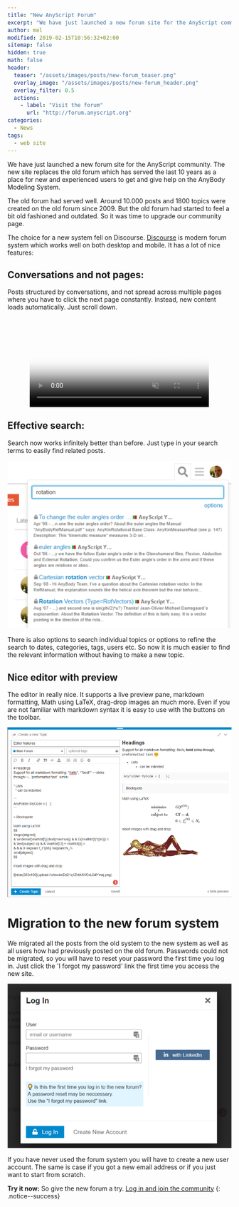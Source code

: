 ```yaml
---
title: "New AnyScript Forum"
excerpt: "We have just launched a new forum site for the AnyScript community."
author: mel
modified: 2019-02-15T10:56:32+02:00
sitemap: false
hidden: true
math: false
header:
  teaser: "/assets/images/posts/new-forum_teaser.png"
  overlay_image: "/assets/images/posts/new-forum_header.png"
  overlay_filter: 0.5
  actions:
    - label: "Visit the forum"
      url: "http://forum.anyscript.org"
categories:
  - News
tags: 
  - web site
---
```



We have just launched a new forum site for the AnyScript community. The new site replaces the old forum which has served the last 10 years as a place for new and experienced users to get and give help on the AnyBody Modeling System. 

The old forum had served well. Around 10.000 posts and 1800 topics were created on the old forum since 2009. But the old forum had started to feel a bit old fashioned and outdated. So it was time to upgrade our community page.

The choice for a new system fell on Discourse. [Discourse](https://www.discourse.org) is modern forum system which works well on both desktop and mobile. It has a lot of nice features:

## Conversations and not pages:

Posts structured by conversations, and not spread across multiple pages where you have to click the next page constantly. Instead, new content loads automatically. Just scroll down.

<video preload="auto" width="80%" poster="/assets/images/posts/new-forum_scroll.jpg" style="display:block; margin: 0 auto;" autoplay loop muted>
    <source src="/assets/images/posts/new-forum_scroll.mp4" type="video/mp4">
</video>


## Effective search:

Search now works infinitely better than before. Just type in your search terms to easily find related posts. 

![Search](/assets/images/posts/new-forum_search.png)

There is also options to search individual topics or options to refine the search to dates, categories, tags, users etc. So now it is much easier to find the relevant information without having to make a new topic. 


## Nice editor with preview

The editor in really nice. It supports a live preview pane, markdown formatting, Math using LaTeX, drag-drop images an much more. Even if you are not familiar with markdown syntax it is easy to use with the buttons on the toolbar. 

![Search](/assets/images/posts/new-forum_editor.png)


# Migration to the new forum system

We migrated all the posts from the old system to the new system as well as all users how had previously posted on the old forum. Passwords could not be migrated, so you will have to reset your password the first time you log in. Just click the 'I forgot my password' link the first time you access the new site.

![Search](/assets/images/posts/new-forum_login.png)

If you have never used the forum system you will have to create a new user account. The same is case if you got a new email address or if you just want to start from scratch. 

**Try it now:** So give the new forum a try. [Log in and join the community](http://forum.anyscript.org) {: .notice--success}
